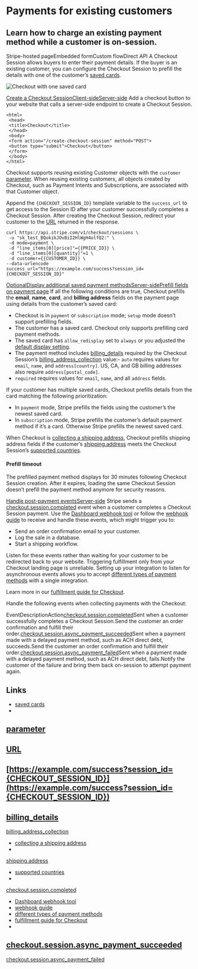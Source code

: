 # Payments for existing customers

## Learn how to charge an existing payment method while a customer is on-session.

Stripe-hosted pageEmbedded formCustom flowDirect API
A Checkout Session allows buyers to enter their payment details. If the buyer is
an existing customer, you can configure the Checkout Session to prefill the
details with one of the customer’s [saved
cards](https://docs.stripe.com/payments/save-and-reuse?platform=web&ui=stripe-hosted).

![Checkout with one saved
card](https://b.stripecdn.com/docs-statics-srv/assets/saved-card.59d38df89f7892ff0a3669779ec30f0b.png)

[Create a Checkout
SessionClient-sideServer-side](https://docs.stripe.com/payments/existing-customers#create-checkout-session)
Add a checkout button to your website that calls a server-side endpoint to
create a Checkout Session.

```
<html>
 <head>
 <title>Checkout</title>
 </head>
 <body>
 <form action="/create-checkout-session" method="POST">
 <button type="submit">Checkout</button>
 </form>
 </body>
</html>
```

Checkout supports reusing existing Customer objects with the `customer`
[parameter](https://docs.stripe.com/api/checkout/sessions/create#create_checkout_session-customer).
When reusing existing customers, all objects created by Checkout, such as
Payment Intents and Subscriptions, are associated with that Customer object.

Append the `{CHECKOUT_SESSION_ID}` template variable to the `success_url` to get
access to the Session ID after your customer successfully completes a Checkout
Session. After creating the Checkout Session, redirect your customer to the
[URL](https://docs.stripe.com/api/checkout/sessions/object#checkout_session_object-url)
returned in the response.

```
curl https://api.stripe.com/v1/checkout/sessions \
 -u "sk_test_BQokikJOvBiI2HlWgH4olfQ2:" \
 -d mode=payment \
 -d "line_items[0][price]"={{PRICE_ID}} \
 -d "line_items[0][quantity]"=1 \
 -d customer={{CUSTOMER_ID}} \
--data-urlencode
success_url="https://example.com/success?session_id={CHECKOUT_SESSION_ID}"
```

[OptionalDisplay additional saved payment
methodsServer-side](https://docs.stripe.com/payments/existing-customers#display-additional-saved-payment-methods)[Prefill
fields on payment
page](https://docs.stripe.com/payments/existing-customers#prefill-payment-fields)
If all the following conditions are true, Checkout prefills the **email**,
**name**, **card**, and **billing address** fields on the payment page using
details from the customer’s saved card:

- Checkout is in `payment` or `subscription` mode; `setup` mode doesn’t support
prefilling fields.
- The customer has a saved card. Checkout only supports prefilling card payment
methods.
- The saved card has `allow_redisplay` set to `always` or you adjusted the
[default display
setting](https://docs.stripe.com/payments/existing-customers#display-additional-saved-payment-methods).
- The payment method includes
[billing_details](https://docs.stripe.com/api/payment_methods/object#payment_method_object-billing_details)
required by the Checkout Session’s
[billing_address_collection](https://docs.stripe.com/api/checkout/sessions/create#create_checkout_session-billing_address_collection)
value:- `auto` requires values for `email`, `name`, and `address[country]`. US,
CA, and GB billing addresses also require `address[postal_code]`.
- `required` requires values for `email`, `name`, and all `address` fields.

If your customer has multiple saved cards, Checkout prefills details from the
card matching the following prioritization:

- In `payment` mode, Stripe prefills the fields using the customer’s the newest
saved card.
- In `subscription` mode, Stripe prefills the customer’s default payment method
if it’s a card. Otherwise Stripe prefills the newest saved card.

When Checkout is [collecting a shipping
address](https://docs.stripe.com/payments/collect-addresses), Checkout prefills
shipping address fields if the customer’s
[shipping.address](https://docs.stripe.com/api/customers/object#customer_object-shipping-address)
meets the Checkout Session’s [supported
countries](https://docs.stripe.com/api/checkout/sessions/create#create_checkout_session-shipping_address_collection-allowed_countries).

#### Prefill timeout

The prefilled payment method displays for 30 minutes following Checkout Session
creation. After it expires, loading the same Checkout Session doesn’t prefill
the payment method anymore for security reasons.

[Handle post-payment
eventsServer-side](https://docs.stripe.com/payments/existing-customers#post-payment)
Stripe sends a
[checkout.session.completed](https://docs.stripe.com/api/events/types#event_types-checkout.session.completed)
event when a customer completes a Checkout Session payment. Use the [Dashboard
webhook tool](https://dashboard.stripe.com/webhooks) or follow the [webhook
guide](https://docs.stripe.com/webhooks/quickstart) to receive and handle these
events, which might trigger you to:

- Send an order confirmation email to your customer.
- Log the sale in a database.
- Start a shipping workflow.

Listen for these events rather than waiting for your customer to be redirected
back to your website. Triggering fulfillment only from your Checkout landing
page is unreliable. Setting up your integration to listen for asynchronous
events allows you to accept [different types of payment
methods](https://stripe.com/payments/payment-methods-guide) with a single
integration.

Learn more in our [fulfillment guide for
Checkout](https://docs.stripe.com/checkout/fulfillment).

Handle the following events when collecting payments with the Checkout:

EventDescriptionAction[checkout.session.completed](https://docs.stripe.com/api/events/types#event_types-checkout.session.completed)Sent
when a customer successfully completes a Checkout Session.Send the customer an
order confirmation and fulfill their
order.[checkout.session.async_payment_succeeded](https://docs.stripe.com/api/events/types#event_types-checkout.session.async_payment_succeeded)Sent
when a payment made with a delayed payment method, such as ACH direct debt,
succeeds.Send the customer an order confirmation and fulfill their
order.[checkout.session.async_payment_failed](https://docs.stripe.com/api/events/types#event_types-checkout.session.async_payment_failed)Sent
when a payment made with a delayed payment method, such as ACH direct debt,
fails.Notify the customer of the failure and bring them back on-session to
attempt payment again.

## Links

- [saved
cards](https://docs.stripe.com/payments/save-and-reuse?platform=web&ui=stripe-hosted)
-
[parameter](https://docs.stripe.com/api/checkout/sessions/create#create_checkout_session-customer)
-
[URL](https://docs.stripe.com/api/checkout/sessions/object#checkout_session_object-url)
-
[https://example.com/success?session_id={CHECKOUT_SESSION_ID}](https://example.com/success?session_id={CHECKOUT_SESSION_ID})
-
[billing_details](https://docs.stripe.com/api/payment_methods/object#payment_method_object-billing_details)
-
[billing_address_collection](https://docs.stripe.com/api/checkout/sessions/create#create_checkout_session-billing_address_collection)
- [collecting a shipping
address](https://docs.stripe.com/payments/collect-addresses)
-
[shipping.address](https://docs.stripe.com/api/customers/object#customer_object-shipping-address)
- [supported
countries](https://docs.stripe.com/api/checkout/sessions/create#create_checkout_session-shipping_address_collection-allowed_countries)
-
[checkout.session.completed](https://docs.stripe.com/api/events/types#event_types-checkout.session.completed)
- [Dashboard webhook tool](https://dashboard.stripe.com/webhooks)
- [webhook guide](https://docs.stripe.com/webhooks/quickstart)
- [different types of payment
methods](https://stripe.com/payments/payment-methods-guide)
- [fulfillment guide for Checkout](https://docs.stripe.com/checkout/fulfillment)
-
[checkout.session.async_payment_succeeded](https://docs.stripe.com/api/events/types#event_types-checkout.session.async_payment_succeeded)
-
[checkout.session.async_payment_failed](https://docs.stripe.com/api/events/types#event_types-checkout.session.async_payment_failed)